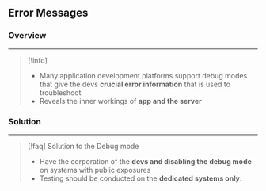 ## Error Messages

### Overview 
---
>[!info]
>- Many application development platforms support debug modes that give the devs **crucial error information** that is used to troubleshoot 
>- Reveals the inner workings of **app and the server**

### Solution 
---
>[!faq] Solution to the Debug mode 
>- Have the corporation of the **devs and disabling the debug mode** on systems with public exposures 
>- Testing should be conducted on the **dedicated systems only**.

